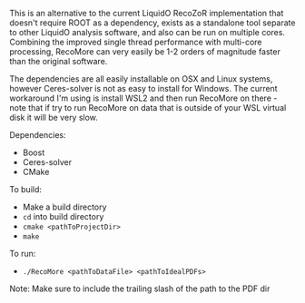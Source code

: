 This is an alternative to the current LiquidO RecoZoR implementation that doesn't require ROOT as a dependency, exists as a standalone tool separate to other LiquidO analysis software, and also can be run on multiple cores. Combining the improved single thread performance with multi-core processing, RecoMore can very easily be 1-2 orders of magnitude faster than the original software.

The dependencies are all easily installable on OSX and Linux systems, however Ceres-solver is not as easy to install for Windows. The current workaround I'm using is install WSL2 and then run RecoMore on there - note that if try to run RecoMore on data that is outside of your WSL virtual disk it will be very slow.

Dependencies:

- Boost
- Ceres-solver
- CMake


To build:
- Make a build directory
- `cd` into build directory
- `cmake <pathToProjectDir>`
- `make`


To run:
- `./RecoMore <pathToDataFile> <pathToIdealPDFs>`

Note: Make sure to include the trailing slash of the path to the PDF dir
